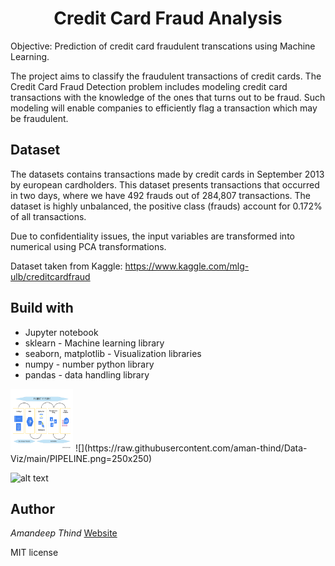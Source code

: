 <h1 align="center">Credit Card Fraud Analysis</h1>  
Objective: Prediction of credit card fraudulent transcations using Machine Learning.

The project aims to classify the fraudulent transactions of credit cards. The Credit Card Fraud Detection problem includes modeling credit card transactions with the knowledge of the ones that turns out to be fraud. Such modeling will enable companies to efficiently flag a transaction which may be fraudulent.

## Dataset

The datasets contains transactions made by credit cards in September 2013 by european cardholders. This dataset presents transactions that occurred in two days, where we have 492 frauds out of 284,807 transactions. The dataset is highly unbalanced, the positive class (frauds) account for 0.172% of all transactions.

Due to confidentiality issues, the input variables are transformed into numerical using PCA transformations.

Dataset taken from Kaggle: https://www.kaggle.com/mlg-ulb/creditcardfraud


## Build with
- Jupyter notebook 
- sklearn - Machine learning library
- seaborn, matplotlib - Visualization libraries
- numpy -  number python library
- pandas - data handling library

<img src="https://raw.githubusercontent.com/aman-thind/Data-Viz/main/PIPELINE.png" width="100" height="100">
![](https://raw.githubusercontent.com/aman-thind/Data-Viz/main/PIPELINE.png=250x250)

![alt text](https://raw.githubusercontent.com/aman-thind/Data-Viz/main/PIPELINE.png=250x250)



## Author
*Amandeep Thind*
[Website](https://aman-thind.github.io/Portfolio "Welcome")


MIT license
